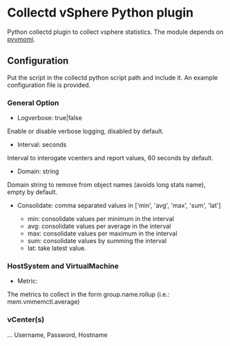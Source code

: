 # Collectd vSphere Python plugin

Python collectd plugin to collect vsphere statistics.
The module depends on [pyvmomi](https://github.com/vmware/pyvmomi).

## Configuration

Put the script in the collectd python script path and include it.
An example configuration file is provided.

### General Option

  - Logverbose: true|false

Enable or disable verbose logging, disabled by default.

  - Interval: seconds

Interval to interogate vcenters and report values, 60 seconds by default.

  - Domain: string
  
Domain string to remove from object names (avoids long stats name), empty by default.

  - Consolidate: comma separated values in ['min', 'avg', 'max', 'sum', 'lat']
  
    - min: consolidate values per minimum in the interval
    - avg: consolidate values per average in the interval
    - max: consolidate values per maximum in the interval
    - sum: consolidate values by summing the interval
    - lat: take latest value.
    
### HostSystem and VirtualMachine

  - Metric:
  
  The metrics to collect in the form group.name.rollup (i.e.: mem.vmmemctl.average)
  
### vCenter(s)

... Username, Password, Hostname